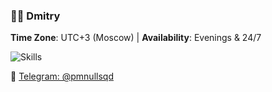 ### 👨‍💻 **Dmitry**  
**Time Zone**: UTC+3 (Moscow) | **Availability**: Evenings & 24/7  

![Skills](https://skillicons.dev/icons?i=typescript,go,python,rust,react,nestjs,docker,linux,gitlab,postgresql&theme=light)  

🔗 [Telegram: @pmnullsqd](https://t.me/pmnullsqd )  
